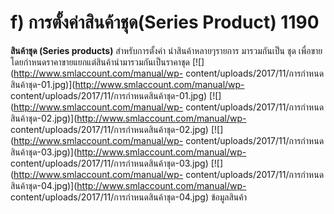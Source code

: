 # f)	การตั้งค่าสินค้าชุด(Series Product)  1190

**สินค้าชุด (Series products)** สำหรับการตั้งค่า นำสินค้าหลายๆรายการ
มารวมกันเป็น ชุด เพื่อขาย โดยกำหนดราคาขายแยกแต่สินค้านำมารวมกันเป็นราคาชุด
[![](http://www.smlaccount.com/manual/wp-
content/uploads/2017/11/การกำหนดสินค้าชุด-01.jpg)](http://www.smlaccount.com/manual/wp-
content/uploads/2017/11/การกำหนดสินค้าชุด-01.jpg)
[![](http://www.smlaccount.com/manual/wp-
content/uploads/2017/11/การกำหนดสินค้าชุด-02.jpg)](http://www.smlaccount.com/manual/wp-
content/uploads/2017/11/การกำหนดสินค้าชุด-02.jpg)
[![](http://www.smlaccount.com/manual/wp-
content/uploads/2017/11/การกำหนดสินค้าชุด-03.jpg)](http://www.smlaccount.com/manual/wp-
content/uploads/2017/11/การกำหนดสินค้าชุด-03.jpg)
[![](http://www.smlaccount.com/manual/wp-
content/uploads/2017/11/การกำหนดสินค้าชุด-04.jpg)](http://www.smlaccount.com/manual/wp-
content/uploads/2017/11/การกำหนดสินค้าชุด-04.jpg)   ข้อมูลสินค้า  

